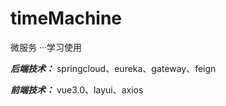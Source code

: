 # timeMachine
微服务 ···学习使用

***后端技术：***
springcloud、eureka、gateway、feign

***前端技术：***
vue3.0、layui、axios
